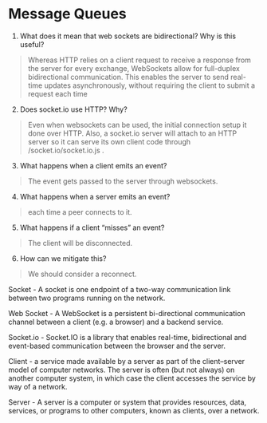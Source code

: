 # Message Queues

1. What does it mean that web sockets are bidirectional? Why is this useful?
> Whereas HTTP relies on a client request to receive a response from the server for every exchange, WebSockets allow for full-duplex bidirectional communication. This enables the server to send real-time updates asynchronously, without requiring the client to submit a request each time

2. Does socket.io use HTTP? Why?
> Even when websockets can be used, the initial connection setup it done over HTTP. Also, a socket.io server will attach to an HTTP server so it can serve its own client code through /socket.io/socket.io.js .

3. What happens when a client emits an event?
> The event gets passed to the server through websockets.

4. What happens when a server emits an event?
> each time a peer connects to it.

5. What happens if a client “misses” an event?
> The client will be disconnected.

6. How can we mitigate this?
> We should consider a reconnect.

Socket - A socket is one endpoint of a two-way communication link between two programs running on the network. 

Web Socket - A WebSocket is a persistent bi-directional communication channel between a client (e.g. a browser) and a backend service.

Socket.io - Socket.IO is a library that enables real-time, bidirectional and event-based communication between the browser and the server.

Client - a service made available by a server as part of the client–server model of computer networks. The server is often (but not always) on another computer system, in which case the client accesses the service by way of a network.

Server - A server is a computer or system that provides resources, data, services, or programs to other computers, known as clients, over a network.